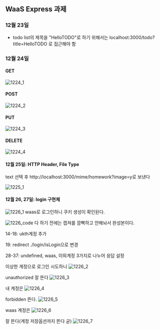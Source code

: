## WaaS Express 과제

### 12월 23일
* todo list의 제목을 "HelloTODO"로 하기 위해서는 localhost:3000/todo?title=HelloTODO 로 접근해야 함

### 12월 24일
#### GET
![1224_1](./docsimg/1224_1.png)
#### POST
![1224_2](./docsimg/1224_2.png)
#### PUT
![1224_3](./docsimg/1224_3.png)
#### DELETE
![1224_4](./docsimg/1224_4.png)

#### 12월 25일: HTTP Header, File Type

text 선택 후 
http://localhost:3000/mime/homework?image=y로 보낸다

![1225_1](./docsimg/1225_1.png)



#### 12월 26, 27일: login 구현체
![1226_1](./docsimg/1226_1.png)
waas로 로그인하니 쿠키 생성이 확인된다.

![1226_code](./docsimg/1226_code.png)
다 하기 전에는 캡쳐를 깜빡하고 안해놔서 완성본이다.

14-18: ukth계정 추가

   19: redirect ./login/isLogin으로 변경

28-37: undefined, waas, 이외계정 3가지로 나누어 응답 설정

이상한 계정으로 로그인 시도하니
![1226_2](./docsimg/1226_2.png)

unauthorized 잘 뜬다
![1226_3](./docsimg/1226_3.png)

내 계정은
![1226_4](./docsimg/1226_4.png)

forbidden 뜬다.
![1226_5](./docsimg/1226_5.png)

waas 계정은
![1226_6](./docsimg/1226_6.png)

잘 뜬다(계정 저장옵션까지 뜬다 굳)
![1226_7](./docsimg/1226_7.png)
